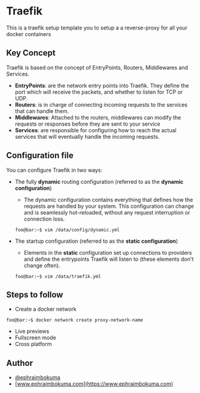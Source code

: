 # Traefik

This is a traefik setup template you to setup a a reverse-proxy for all your docker containers 

## Key Concept

Traefik is based on the concept of EntryPoints, Routers, Middlewares and Services.

- **EntryPoints**:  are the network entry points into Traefik. They define the port which will receive the packets, and whether to listen for TCP or UDP.
- **Routers**: is in charge of connecting incoming requests to the services that can handle them.
- **Middlewares**: Attached to the routers, middlewares can modify the requests or responses before they are sent to your service
- **Services**: are responsible for configuring how to reach the actual services that will eventually handle the incoming requests.

## Configuration file

You can configure Traefik in two ways:

- The fully **dynamic** routing configuration (referred to as the **dynamic configuration**)
    - The dynamic configuration contains everything that defines how the requests are handled by your system. This configuration can change and is seamlessly hot-reloaded, without any request interruption or connection loss. 
    ```console 
    foo@bar:~$ vim /data/config/dynamic.yml
    ```

- The startup configuration (referred to as the **static configuration**)
    - Elements in the **static** configuration set up connections to providers and define the entrypoints Traefik will listen to (these elements don't change often).
    ```console 
    foo@bar:~$ vim /data/traefik.yml
    ```
## Steps to follow 

- Create a docker network
```console
foo@bar:~$ docker network create proxy-network-name
```
- Live previews
- Fullscreen mode
- Cross platform


## Author 

- [@ephraimbokuma](https://github.com/Frenchcode)
- [www.ephraimbokuma.com](https://www.ephraimbokuma.com)


